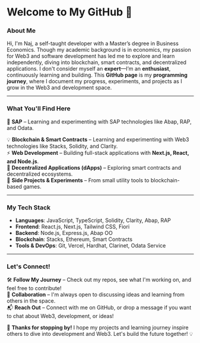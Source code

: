 # **Welcome to My GitHub 👋**  

### **About Me**  
Hi, I'm Naj, a self-taught developer with a Master’s degree in Business Economics. Though my academic background is in economics, my passion for Web3 and software development has led me to explore and learn independently, diving into blockchain, smart contracts, and decentralized applications.
I don't consider myself an **expert**—I’m an **enthusiast**, continuously learning and building. This **GitHub page** is my **programming journey**, where I document my progress, experiments, and projects as I grow in the Web3 and development space.  

---

### **What You'll Find Here**  
🤝 **SAP** – Learning and experimenting with SAP technologies like Abap, RAP, and Odata.

💡 **Blockchain & Smart Contracts** – Learning and experimenting with Web3 technologies like Stacks, Solidity, and Clarity.  
⚡ **Web Development** – Building full-stack applications with **Next.js, React, and Node.js**.  
🔗 **Decentralized Applications (dApps)** – Exploring smart contracts and decentralized ecosystems.  
🚀 **Side Projects & Experiments** – From small utility tools to blockchain-based games.  

---

### **My Tech Stack**  
- **Languages**: JavaScript, TypeScript, Solidity, Clarity, Abap, RAP  
- **Frontend**: React.js, Next.js, Tailwind CSS, Fiori 
- **Backend**: Node.js, Express.js, Abap OO  
- **Blockchain**: Stacks, Ethereum, Smart Contracts  
- **Tools & DevOps**: Git, Vercel, Hardhat, Clarinet, Odata Service  

---

### **Let's Connect!**  
🛠️ **Follow My Journey** – Check out my repos, see what I'm working on, and feel free to contribute!  
🤝 **Collaboration** – I'm always open to discussing ideas and learning from others in the space.  
📬 **Reach Out** – Connect with me on GitHub, or drop a message if you want to chat about Web3, development, or ideas!  

🚀 **Thanks for stopping by!** I hope my projects and learning journey inspire others to dive into development and Web3. Let's build the future together! 💡
